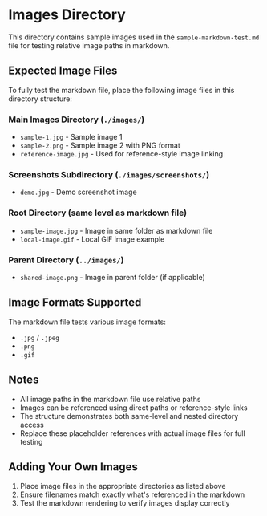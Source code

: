 # Images Directory

This directory contains sample images used in the `sample-markdown-test.md` file for testing relative image paths in markdown.

## Expected Image Files

To fully test the markdown file, place the following image files in this directory structure:

### Main Images Directory (`./images/`)

-   `sample-1.jpg` - Sample image 1
-   `sample-2.png` - Sample image 2 with PNG format
-   `reference-image.jpg` - Used for reference-style image linking

### Screenshots Subdirectory (`./images/screenshots/`)

-   `demo.jpg` - Demo screenshot image

### Root Directory (same level as markdown file)

-   `sample-image.jpg` - Image in same folder as markdown file
-   `local-image.gif` - Local GIF image example

### Parent Directory (`../images/`)

-   `shared-image.png` - Image in parent folder (if applicable)

## Image Formats Supported

The markdown file tests various image formats:

-   `.jpg` / `.jpeg`
-   `.png`
-   `.gif`

## Notes

-   All image paths in the markdown file use relative paths
-   Images can be referenced using direct paths or reference-style links
-   The structure demonstrates both same-level and nested directory access
-   Replace these placeholder references with actual image files for full testing

## Adding Your Own Images

1. Place image files in the appropriate directories as listed above
2. Ensure filenames match exactly what's referenced in the markdown
3. Test the markdown rendering to verify images display correctly
